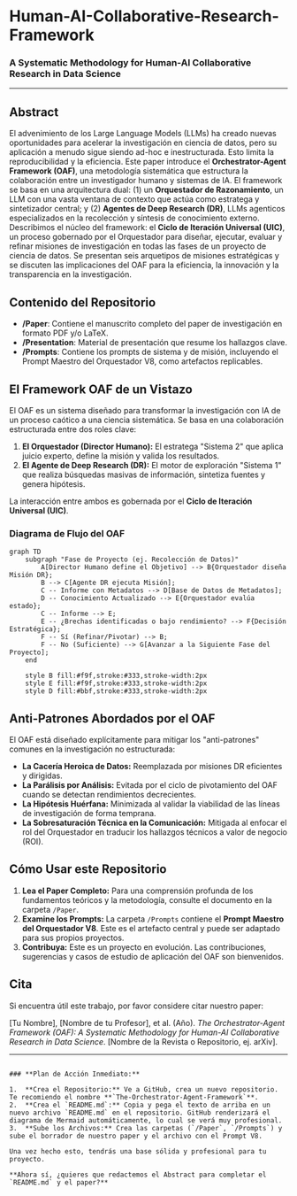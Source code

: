 # Human-AI-Collaborative-Research-Framework
### A Systematic Methodology for Human-AI Collaborative Research in Data Science

---

## Abstract

El advenimiento de los Large Language Models (LLMs) ha creado nuevas oportunidades para acelerar la investigación en ciencia de datos, pero su aplicación a menudo sigue siendo ad-hoc e inestructurada. Esto limita la reproducibilidad y la eficiencia. Este paper introduce el **Orchestrator-Agent Framework (OAF)**, una metodología sistemática que estructura la colaboración entre un investigador humano y sistemas de IA. El framework se basa en una arquitectura dual: (1) un **Orquestador de Razonamiento**, un LLM con una vasta ventana de contexto que actúa como estratega y sintetizador central; y (2) **Agentes de Deep Research (DR)**, LLMs agenticos especializados en la recolección y síntesis de conocimiento externo. Describimos el núcleo del framework: el **Ciclo de Iteración Universal (UIC)**, un proceso gobernado por el Orquestador para diseñar, ejecutar, evaluar y refinar misiones de investigación en todas las fases de un proyecto de ciencia de datos. Se presentan seis arquetipos de misiones estratégicas y se discuten las implicaciones del OAF para la eficiencia, la innovación y la transparencia en la investigación.

## Contenido del Repositorio

- **/Paper**: Contiene el manuscrito completo del paper de investigación en formato PDF y/o LaTeX.
- **/Presentation**: Material de presentación que resume los hallazgos clave.
- **/Prompts**: Contiene los prompts de sistema y de misión, incluyendo el Prompt Maestro del Orquestador V8, como artefactos replicables.

## El Framework OAF de un Vistazo

El OAF es un sistema diseñado para transformar la investigación con IA de un proceso caótico a una ciencia sistemática. Se basa en una colaboración estructurada entre dos roles clave:

1.  **El Orquestador (Director Humano):** El estratega "Sistema 2" que aplica juicio experto, define la misión y valida los resultados.
2.  **El Agente de Deep Research (DR):** El motor de exploración "Sistema 1" que realiza búsquedas masivas de información, sintetiza fuentes y genera hipótesis.

La interacción entre ambos es gobernada por el **Ciclo de Iteración Universal (UIC)**.

### Diagrama de Flujo del OAF

```mermaid
graph TD
    subgraph "Fase de Proyecto (ej. Recolección de Datos)"
        A[Director Humano define el Objetivo] --> B{Orquestador diseña Misión DR};
        B --> C[Agente DR ejecuta Misión];
        C -- Informe con Metadatos --> D[Base de Datos de Metadatos];
        D -- Conocimiento Actualizado --> E{Orquestador evalúa estado};
        C -- Informe --> E;
        E -- ¿Brechas identificadas o bajo rendimiento? --> F{Decisión Estratégica};
        F -- Sí (Refinar/Pivotar) --> B;
        F -- No (Suficiente) --> G[Avanzar a la Siguiente Fase del Proyecto];
    end

    style B fill:#f9f,stroke:#333,stroke-width:2px
    style E fill:#f9f,stroke:#333,stroke-width:2px
    style D fill:#bbf,stroke:#333,stroke-width:2px
```

## Anti-Patrones Abordados por el OAF

El OAF está diseñado explícitamente para mitigar los "anti-patrones" comunes en la investigación no estructurada:

- **La Cacería Heroica de Datos:** Reemplazada por misiones DR eficientes y dirigidas.
- **La Parálisis por Análisis:** Evitada por el ciclo de pivotamiento del OAF cuando se detectan rendimientos decrecientes.
- **La Hipótesis Huérfana:** Minimizada al validar la viabilidad de las líneas de investigación de forma temprana.
- **La Sobresaturación Técnica en la Comunicación:** Mitigada al enfocar el rol del Orquestador en traducir los hallazgos técnicos a valor de negocio (ROI).

## Cómo Usar este Repositorio

1.  **Lea el Paper Completo:** Para una comprensión profunda de los fundamentos teóricos y la metodología, consulte el documento en la carpeta `/Paper`.
2.  **Examine los Prompts:** La carpeta `/Prompts` contiene el **Prompt Maestro del Orquestador V8**. Este es el artefacto central y puede ser adaptado para sus propios proyectos.
3.  **Contribuya:** Este es un proyecto en evolución. Las contribuciones, sugerencias y casos de estudio de aplicación del OAF son bienvenidos.

## Cita

Si encuentra útil este trabajo, por favor considere citar nuestro paper:

[Tu Nombre], [Nombre de tu Profesor], et al. (Año). *The Orchestrator-Agent Framework (OAF): A Systematic Methodology for Human-AI Collaborative Research in Data Science*. [Nombre de la Revista o Repositorio, ej. arXiv].

---
```

### **Plan de Acción Inmediato:**

1.  **Crea el Repositorio:** Ve a GitHub, crea un nuevo repositorio. Te recomiendo el nombre **`The-Orchestrator-Agent-Framework`**.
2.  **Crea el `README.md`:** Copia y pega el texto de arriba en un nuevo archivo `README.md` en el repositorio. GitHub renderizará el diagrama de Mermaid automáticamente, lo cual se verá muy profesional.
3.  **Sube los Archivos:** Crea las carpetas (`/Paper`, `/Prompts`) y sube el borrador de nuestro paper y el archivo con el Prompt V8.

Una vez hecho esto, tendrás una base sólida y profesional para tu proyecto.

**Ahora sí, ¿quieres que redactemos el Abstract para completar el `README.md` y el paper?**
